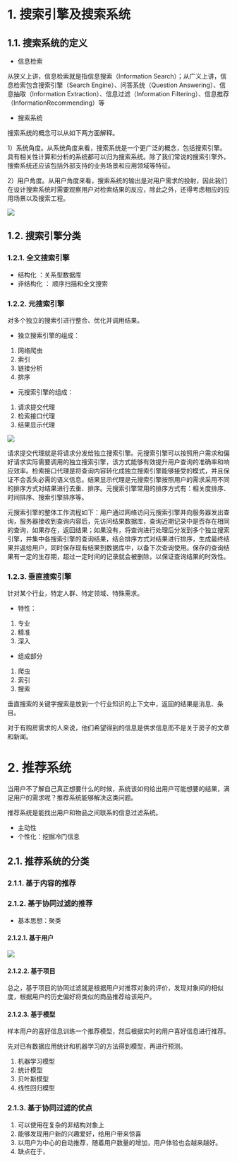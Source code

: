 # 1. 搜索引擎及搜索系统

## 1.1. 搜索系统的定义

- 信息检索

从狭义上讲，信息检索就是指信息搜索（Information Search）；从广义上讲，信息检索包含搜索引擎（Search Engine）、问答系统（Question Answering）、信息抽取（Information Extraction）、信息过滤（Information Filtering）、信息推荐（InformationRecommending）等

- 搜索系统


搜索系统的概念可以从如下两方面解释。

1）系统角度。从系统角度来看，搜索系统是一个更广泛的概念，包括搜索引擎。具有相关性计算和分析的系统都可以归为搜索系统。除了我们常说的搜索引擎外，搜索系统还应该包括外部支持的业务场景和应用领域等特征。

2）用户角度。从用户角度来看，搜索系统的输出是对用户需求的投射，因此我们在设计搜索系统时需要观察用户对检索结果的反应，除此之外，还得考虑相应的应用场景以及搜索工程。

![](https://garden-lu-oss.oss-cn-beijing.aliyuncs.com/images20211020092509.png)


## 1.2. 搜索引擎分类

### 1.2.1. 全文搜索引擎

- 结构化 ：关系型数据库
- 非结构化 ： 顺序扫描和全文搜索

### 1.2.2. 元搜索引擎

对多个独立的搜索引进行整合、优化并调用结果。

- 独立搜索引擎的组成：

1. 网络爬虫
2. 索引
3. 链接分析 
4. 排序

- 元搜索引擎的组成：

1. 请求提交代理
2. 检索接口代理
3. 结果显示代理 

![](https://garden-lu-oss.oss-cn-beijing.aliyuncs.com/images20211020093306.png)

请求提交代理就是将请求分发给独立搜索引擎。元搜索引擎可以按照用户需求和偏好请求实际需要调用的独立搜索引擎，该方式能够有效提升用户查询的准确率和响应效率。检索接口代理是将查询内容转化成独立搜索引擎能够接受的模式，并且保证不会丢失必需的语义信息。结果显示代理是元搜索引擎按照用户的需求采用不同的排序方式对结果进行去重、排序。元搜索引擎常用的排序方式有：相关度排序、时间排序、搜索引擎排序等。



元搜索引擎的整体工作流程如下：用户通过网络访问元搜索引擎并向服务器发出查询，服务器接收到查询内容后，先访问结果数据库，查询近期记录中是否存在相同的查询，如果存在，返回结果；如果没有，将查询进行处理后分发到多个独立搜索引擎，并集中各搜索引擎的查询结果，结合排序方式对结果进行排序，生成最终结果并返给用户，同时保存现有结果到数据库中，以备下次查询使用。保存的查询结果有一定的生存期，超过一定时间的记录就会被删除，以保证查询结果的时效性。

### 1.2.3. 垂直搜索引擎

针对某个行业，特定人群、特定领域、特殊需求。

- 特性：
1. 专业
2. 精准
3. 深入
   
- 组成部分

1. 爬虫
2. 索引
3. 搜索

垂直搜索的关键字搜索是放到一个行业知识的上下文中，返回的结果是消息、条目。

对于有购房需求的人来说，他们希望得到的信息是供求信息而不是关于房子的文章和新闻。

# 2. 推荐系统

当用户不了解自己真正想要什么的时候，系统该如何给出用户可能想要的结果，满足用户的需求呢？推荐系统能够解决这类问题。

推荐系统是能找出用户和物品之间联系的信息过滤系统。

- 主动性
- 个性化：挖掘冷门信息



## 2.1. 推荐系统的分类


### 2.1.1. 基于内容的推荐

### 2.1.2. 基于协同过滤的推荐

- 基本思想：聚类

#### 2.1.2.1. 基于用户


![](https://garden-lu-oss.oss-cn-beijing.aliyuncs.com/images20211026110011.png)

#### 2.1.2.2. 基于项目

总之，基于项目的协同过滤就是根据用户对推荐对象的评价，发现对象间的相似度，根据用户的历史偏好将类似的商品推荐给该用户。

#### 2.1.2.3. 基于模型

样本用户的喜好信息训练一个推荐模型，然后根据实时的用户喜好信息进行推荐。

先对已有数据应用统计和机器学习的方法得到模型，再进行预测。

1. 机器学习模型
2. 统计模型
3. 贝叶斯模型
4. 线性回归模型



### 2.1.3. 基于协同过滤的优点

1. 可以使用在复杂的非结构对象上
2. 能够发现用户新的兴趣爱好，给用户带来惊喜
3. 以用户为中心的自动推荐，随着用户数量的增加，用户体验也会越来越好。
4. 缺点在于，


